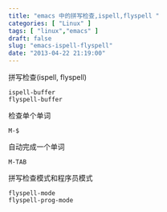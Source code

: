 ```yaml
---
title: "emacs 中的拼写检查,ispell,flyspell "
categories: [ "Linux" ]
tags: [ "linux","emacs" ]
draft: false
slug: "emacs-ispell-flyspell"
date: "2013-04-22 21:19:00"
---
```


 拼写检查(ispell, flyspell)

    ispell-buffer
    flyspell-buffer


<!--more-->


检查单个单词

    M-$

自动完成一个单词

    M-TAB

拼写检查模式和程序员模式

    flyspell-mode
    flyspell-prog-mode


